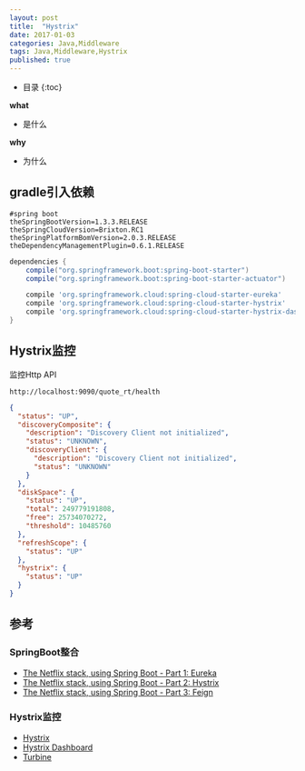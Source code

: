 ```yaml
---
layout: post
title:  "Hystrix"
date: 2017-01-03
categories: Java,Middleware
tags: Java,Middleware,Hystrix
published: true
---
```

* 目录
{:toc}


**what**
- 是什么

**why**
- 为什么

## gradle引入依赖

```properties
#spring boot
theSpringBootVersion=1.3.3.RELEASE
theSpringCloudVersion=Brixton.RC1
theSpringPlatformBomVersion=2.0.3.RELEASE
theDependencyManagementPlugin=0.6.1.RELEASE
```

```gradle
dependencies {
    compile("org.springframework.boot:spring-boot-starter")
    compile("org.springframework.boot:spring-boot-starter-actuator")

    compile 'org.springframework.cloud:spring-cloud-starter-eureka'
    compile 'org.springframework.cloud:spring-cloud-starter-hystrix'
    compile 'org.springframework.cloud:spring-cloud-starter-hystrix-dashboard'
}
```

## Hystrix监控

监控Http API

```plain
http://localhost:9090/quote_rt/health
```

```json
{
  "status": "UP",
  "discoveryComposite": {
    "description": "Discovery Client not initialized",
    "status": "UNKNOWN",
    "discoveryClient": {
      "description": "Discovery Client not initialized",
      "status": "UNKNOWN"
    }
  },
  "diskSpace": {
    "status": "UP",
    "total": 249779191808,
    "free": 25734070272,
    "threshold": 10485760
  },
  "refreshScope": {
    "status": "UP"
  },
  "hystrix": {
    "status": "UP"
  }
}
```


## 参考

### SpringBoot整合

- [The Netflix stack, using Spring Boot - Part 1: Eureka](https://blog.de-swaef.eu/the-netflix-stack-using-spring-boot/)
- [The Netflix stack, using Spring Boot - Part 2: Hystrix](https://blog.de-swaef.eu/the-netflix-stack-using-spring-boot-part-2-hystrix/)
- [The Netflix stack, using Spring Boot - Part 3: Feign](https://blog.de-swaef.eu/the-netflix-stack-using-spring-boot-part-3-feign/)

### Hystrix监控

- [Hystrix](https://eacdy.gitbooks.io/spring-cloud-book/content/2%20Spring%20Cloud/2.4.1%20Hystrix.html)
- [Hystrix Dashboard](https://eacdy.gitbooks.io/spring-cloud-book/content/2%20Spring%20Cloud/2.4.2%20Hystrix%20Dashboard.html)
- [Turbine](https://eacdy.gitbooks.io/spring-cloud-book/content/2%20Spring%20Cloud/2.4.3%20Turbine.html)
